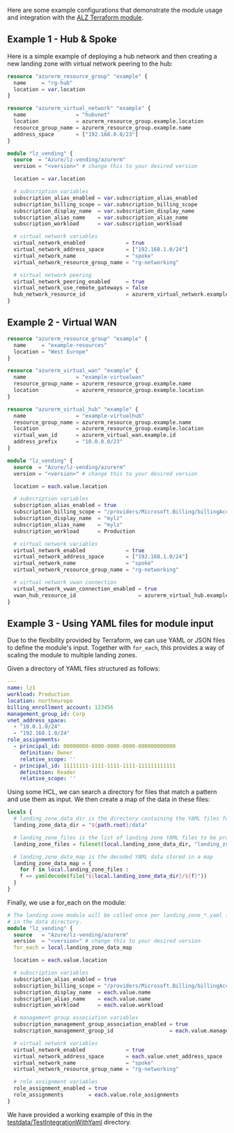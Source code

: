 <!-- markdownlint-disable MD041 -->
Here are some example configurations that demonstrate the module usage and integration with the [ALZ Terraform module][alz_tf_module].

## Example 1 - Hub & Spoke

Here is a simple example of deploying a hub network and then creating a new landing zone with virtual network peering to the hub:

```terraform
resource "azurerm_resource_group" "example" {
  name     = "rg-hub"
  location = var.location
}

resource "azurerm_virtual_network" "example" {
  name                = "hubvnet"
  location            = azurerm_resource_group.example.location
  resource_group_name = azurerm_resource_group.example.name
  address_space       = ["192.168.0.0/23"]
}

module "lz_vending" {
  source  = "Azure/lz-vending/azurerm"
  version = "<version>" # change this to your desired version

  location = var.location

  # subscription variables
  subscription_alias_enabled = var.subscription_alias_enabled
  subscription_billing_scope = var.subscription_billing_scope
  subscription_display_name  = var.subscription_display_name
  subscription_alias_name    = var.subscription_alias_name
  subscription_workload      = var.subscription_workload

  # virtual network variables
  virtual_network_enabled             = true
  virtual_network_address_space       = ["192.168.1.0/24"]
  virtual_network_name                = "spoke"
  virtual_network_resource_group_name = "rg-networking"

  # virtual network peering
  virtual_network_peering_enabled     = true
  virtual_network_use_remote_gateways = false
  hub_network_resource_id             = azurerm_virtual_network.example.id
}
```

## Example 2 - Virtual WAN

```terraform
resource "azurerm_resource_group" "example" {
  name     = "example-resources"
  location = "West Europe"
}

resource "azurerm_virtual_wan" "example" {
  name                = "example-virtualwan"
  resource_group_name = azurerm_resource_group.example.name
  location            = azurerm_resource_group.example.location
}

resource "azurerm_virtual_hub" "example" {
  name                = "example-virtualhub"
  resource_group_name = azurerm_resource_group.example.name
  location            = azurerm_resource_group.example.location
  virtual_wan_id      = azurerm_virtual_wan.example.id
  address_prefix      = "10.0.0.0/23"
}

module "lz_vending" {
  source  = "Azure/lz-vending/azurerm"
  version = "<version>" # change this to your desired version

  location = each.value.location

  # subscription variables
  subscription_alias_enabled = true
  subscription_billing_scope = "/providers/Microsoft.Billing/billingAccounts/1234567/enrollmentAccounts/123456"
  subscription_display_name  = "mylz"
  subscription_alias_name    = "mylz"
  subscription_workload      = Production

  # virtual network variables
  virtual_network_enabled             = true
  virtual_network_address_space       = ["192.168.1.0/24"]
  virtual_network_name                = "spoke"
  virtual_network_resource_group_name = "rg-networking"

  # virtual network vwan connection
  virtual_network_vwan_connection_enabled = true
  vwan_hub_resource_id                    = azurerm_virtual_hub.example.id
}
```

## Example 3 - Using YAML files for module input

Due to the flexibility provided by Terraform, we can use YAML or JSON files to define the module's input.
Together with `for_each`, this provides a way of scaling the module to multiple landing zones.

Given a directory of YAML files structured as follows:

```yaml
---
name: lz1
workload: Production
location: northeurope
billing_enrollment_account: 123456
management_group_id: Corp
vnet_address_space:
  - "10.0.1.0/24"
  - "192.168.1.0/24"
role_assignments:
  - principal_id: 00000000-0000-0000-0000-000000000000
    definition: Owner
    relative_scope: ''
  - principal_id: 11111111-1111-1111-1111-111111111111
    definition: Reader
    relative_scope: ''
```

Using some HCL, we can search a directory for files that match a pattern and use them as input.
We then create a map of the data in these files:

```terraform
locals {
  # landing_zone_data_dir is the directory containing the YAML files for the landing zones.
  landing_zone_data_dir = "${path.root}/data"

  # landing_zone_files is the list of landing zone YAML files to be processed
  landing_zone_files = fileset(local.landing_zone_data_dir, "landing_zone_*.yaml")

  # landing_zone_data_map is the decoded YAML data stored in a map
  landing_zone_data_map = {
    for f in local.landing_zone_files :
    f => yamldecode(file("${local.landing_zone_data_dir}/${f}"))
  }
}
```

Finally, we use a for_each on the module:

```terraform
# The landing zone module will be called once per landing_zone_*.yaml file
# in the data directory.
module "lz_vending" {
  source   = "Azure/lz-vending/azurerm"
  version  = "<version>" # change this to your desired version
  for_each = local.landing_zone_data_map

  location = each.value.location

  # subscription variables
  subscription_alias_enabled = true
  subscription_billing_scope = "/providers/Microsoft.Billing/billingAccounts/1234567/enrollmentAccounts/${each.value.billing_enrollment_account}"
  subscription_display_name  = each.value.name
  subscription_alias_name    = each.value.name
  subscription_workload      = each.value.workload

  # management group association variables
  subscription_management_group_association_enabled = true
  subscription_management_group_id                  = each.value.management_group_id

  # virtual network variables
  virtual_network_enabled             = true
  virtual_network_address_space       = each.value.vnet_address_space
  virtual_network_name                = "spoke"
  virtual_network_resource_group_name = "rg-networking"

  # role assignment variables
  role_assignment_enabled = true
  role_assignments        = each.value.role_assignments
}
```

We have provided a working example of this in the [testdata/TestIntegrationWithYaml](https://github.com/Azure/terraform-azurerm-lz-vending/tree/main/testdata/TestIntegrationWithYaml) directory.

[comment]: # (Link labels below, please sort a-z, thanks!)

[comment]: # (Link labels below, please sort a-z, thanks!)

[alz_tf_module]: https://aka.ms/alz/tf
